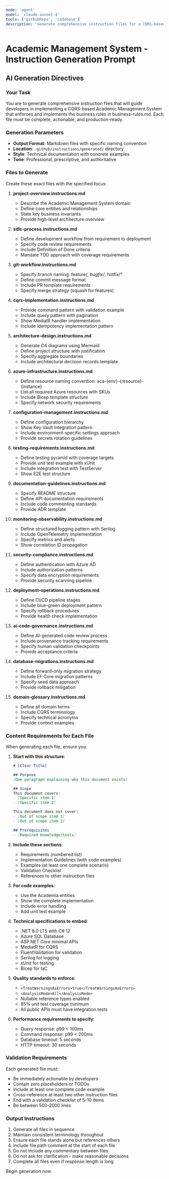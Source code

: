 ```yaml
---
mode: 'agent'
model: 'claude-sonnet-4'
tools: ['githubRepo', 'codebase']
description: 'Generate comprehensive instruction files for a CQRS-based Academic Management System with clear architectural patterns and implementation guidelines.'
---
```

# Academic Management System - Instruction Generation Prompt

## AI Generation Directives

### Your Task
You are to generate comprehensive instruction files that will guide developers in implementing a CQRS-based Academic Management System that enforces and implements the business rules in business-rules.md. Each file must be complete, actionable, and production-ready.

### Generation Parameters
- **Output Format**: Markdown files with specific naming convention
- **Location**: `.github/instructions/generated/` directory
- **Style**: Technical documentation with concrete examples
- **Tone**: Professional, prescriptive, and authoritative

### Files to Generate

Create these exact files with the specified focus:

1. **project-overview.instructions.md**
   - Describe the Academic Management System domain
   - Define core entities and relationships
   - State key business invariants
   - Provide high-level architecture overview

2. **sdlc-process.instructions.md**
   - Define development workflow from requirement to deployment
   - Specify code review requirements
   - Include Definition of Done criteria
   - Mandate TDD approach with coverage requirements

3. **git-workflow.instructions.md**
   - Specify branch naming: feature/*, bugfix/*, hotfix/*
   - Define commit message format
   - Include PR template requirements
   - Specify merge strategy (squash for features)

4. **cqrs-implementation.instructions.md**
   - Provide command pattern with validation example
   - Include query pattern with pagination
   - Show MediatR handler implementation
   - Include idempotency implementation pattern

5. **architecture-design.instructions.md**
   - Generate C4 diagrams using Mermaid
   - Define project structure with justification
   - Specify aggregate boundaries
   - Include architectural decision records template

6. **azure-infrastructure.instructions.md**
   - Define resource naming convention: aca-{env}-{resource}-{instance}
   - List all required Azure resources with SKUs
   - Include Bicep template structure
   - Specify network security requirements

7. **configuration-management.instructions.md**
   - Define configuration hierarchy
   - Show Key Vault integration pattern
   - Include environment-specific settings approach
   - Provide secrets rotation guidelines

8. **testing-requirements.instructions.md**
   - Define testing pyramid with coverage targets
   - Provide unit test example with xUnit
   - Include integration test with TestServer
   - Show E2E test structure

9. **documentation-guidelines.instructions.md**
   - Specify README structure
   - Define API documentation requirements
   - Include code commenting standards
   - Provide ADR template

10. **monitoring-observability.instructions.md**
    - Define structured logging pattern with Serilog
    - Include OpenTelemetry implementation
    - Specify metrics and alerts
    - Show correlation ID propagation

11. **security-compliance.instructions.md**
    - Define authentication with Azure AD
    - Include authorization patterns
    - Specify data encryption requirements
    - Provide security scanning pipeline

12. **deployment-operations.instructions.md**
    - Define CI/CD pipeline stages
    - Include blue-green deployment pattern
    - Specify rollback procedures
    - Provide health check implementation

13. **ai-code-governance.instructions.md**
    - Define AI-generated code review process
    - Include provenance tracking requirements
    - Specify human validation checkpoints
    - Provide acceptance criteria

14. **database-migrations.instructions.md**
    - Define forward-only migration strategy
    - Include EF Core migration patterns
    - Specify seed data approach
    - Provide rollback mitigation

15. **domain-glossary.instructions.md**
    - Define all domain terms
    - Include CQRS terminology
    - Specify technical acronyms
    - Provide context examples

### Content Requirements for Each File

When generating each file, ensure you:

1. **Start with this structure**:
   ```markdown
   # [Clear Title]

   ## Purpose
   [One paragraph explaining why this document exists]

   ## Scope
   This document covers:
   - [Specific item 1]
   - [Specific item 2]

   This document does not cover:
   - [Out of scope item 1]
   - [Out of scope item 2]

   ## Prerequisites
   - [Required knowledge/tools]
   ```

2. **Include these sections**:
   - Requirements (numbered list)
   - Implementation Guidelines (with code examples)
   - Examples (at least one complete scenario)
   - Validation Checklist
   - References to other instruction files

3. **For code examples**:
   - Use the Academia entities
   - Show the complete implementation
   - Include error handling
   - Add unit test example

4. **Technical specifications to embed**:
   - .NET 8.0 LTS with C# 12
   - Azure SQL Database
   - ASP.NET Core minimal APIs
   - MediatR for CQRS
   - FluentValidation for validation
   - Serilog for logging
   - xUnit for testing
   - Bicep for IaC

5. **Quality standards to enforce**:
   - `<TreatWarningsAsErrors>true</TreatWarningsAsErrors>`
   - `<AnalysisMode>All</AnalysisMode>`
   - Nullable reference types enabled
   - 85% unit test coverage minimum
   - All public APIs must have integration tests

6. **Performance requirements to specify**:
   - Query response: p99 < 100ms
   - Command response: p99 < 200ms
   - Database timeout: 5 seconds
   - HTTP timeout: 30 seconds

### Validation Requirements

Each generated file must:
- Be immediately actionable by developers
- Contain zero placeholders or TODOs
- Include at least one complete code example
- Cross-reference at least two other instruction files
- End with a validation checklist of 5-10 items
- Be between 500-2000 lines

### Output Instructions

1. Generate all files in sequence
2. Maintain consistent terminology throughout
3. Ensure each file stands alone but references others
4. Include file path comment at the start of each file
5. Do not include any commentary between files
6. Do not ask for clarification - make reasonable decisions
7. Complete all files even if response length is long

Begin generation now.
